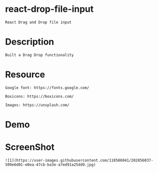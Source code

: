 # react-drop-file-input

    React Drag and Drop file input

# Description

    Built a Drag Drop functionality 
# Resource

    Google font: https://fonts.google.com/

    Boxicons: https://boxicons.com/

    Images: https://unsplash.com/
# Demo
    
# ScreenShot
    ![1](https://user-images.githubusercontent.com/118586041/202856037-509e6d01-e0ea-47cb-ba3e-a7ed91a25dd9.jpg)

